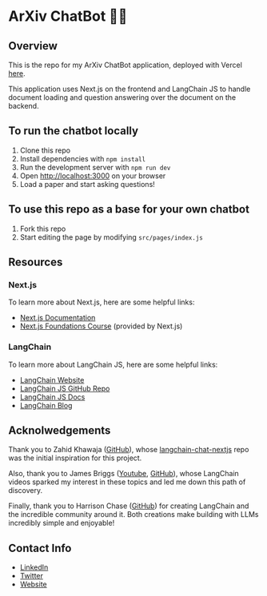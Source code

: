 # ArXiv ChatBot 📄🤖

## Overview

This is the repo for my ArXiv ChatBot application, deployed with Vercel [here](https://arxiv-bot-ui.vercel.app).

This application uses Next.js on the frontend and LangChain JS to handle document loading and question answering over the document on the backend.

## To run the chatbot locally

1. Clone this repo
2. Install dependencies with `npm install`
3. Run the development server with `npm run dev`
4. Open [http://localhost:3000](http://localhost:3000) on your browser
5. Load a paper and start asking questions!

## To use this repo as a base for your own chatbot

1. Fork this repo
2. Start editing the page by modifying `src/pages/index.js`

## Resources

### Next.js

To learn more about Next.js, here are some helpful links:

-   [Next.js Documentation](https://nextjs.org/docs)
-   [Next.js Foundations Course](https://nextjs.org/learn) (provided by Next.js)

### LangChain

To learn more about LangChain JS, here are some helpful links:

-   [LangChain Website](https://langchain.com/)
-   [LangChain JS GitHub Repo](https://github.com/hwchase17/langchainjs/)
-   [LangChain JS Docs](https://js.langchain.com/docs/)
-   [LangChain Blog](https://blog.langchain.dev/langchain-chat/)

## Acknolwedgements

Thank you to Zahid Khawaja ([GitHub](https://github.com/zahidkhawaja)), whose [langchain-chat-nextjs](https://github.com/zahidkhawaja/langchain-chat-nextjs) repo was the initial inspiration for this project.

Also, thank you to James Briggs ([Youtube](https://www.youtube.com/@jamesbriggs), [GitHub](https://github.com/jamescalam)), whose LangChain videos sparked my interest in these topics and led me down this path of discovery.

Finally, thank you to Harrison Chase ([GitHub](https://github.com/hwchase17)) for creating LangChain and the incredible community around it. Both creations make building with LLMs incredibly simple and enjoyable!

## Contact Info

-   [LinkedIn](https://www.linkedin.com/in/nathanclairmonte/)
-   [Twitter](https://twitter.com/cIairmonte)
-   [Website](https://www.nathanclairmonte.dev/)
